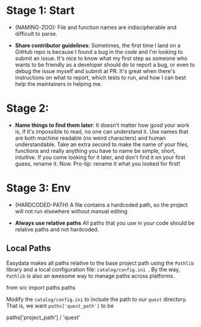 # Stage 1: Start


* (NAMING-ZOO): File and function names are indiscipherable and difficult to parse.

* **Share contributor guidelines**: Sometimes, the first time I land on a GitHub repo is because I found a bug in the code and I'm looking to submit an issue. It's nice to know what my first step as someone who wants to be friendly as a developer should do to report a bug, or even to debug the issue myself and submit at PR. It's great when there's instructions on what to report, which tests to run, and how I can best help the maintainers in helping me.

# Stage 2:

* **Name things to find them later**: It doesn't matter how good your work is, if it's impossible to read, no one can understand it. Use names that are both machine readable (no weird characters) and human understandable. Take an extra second to make the name of your files, functions and really anything you have to name be simple, short, intuitive. If you come looking for it later, and don't find it on your first guess, rename it. Now. Pro-tip: rename it what you looked for first!

# Stage 3: Env

* (HARDCODED-PATH) A file contains a hardcoded path, so the project will not run elsewhere without manual editing


* **Always use relative paths** All paths that you use in your code should be relative paths and not hardcoded.

## Local Paths

Easydata makes all paths relative to the base project path using the `Pathlib` library and a local configuration file: `catalog/config.ini `. By the way, `Pathlib` is also an awesome way to manage paths across platforms.

from src import paths
paths

Modify the `catalog/config.ini` to include the path to our `quest` directory. That is, we want `paths['quest_path']` to be

paths['project_path'] / 'quest'